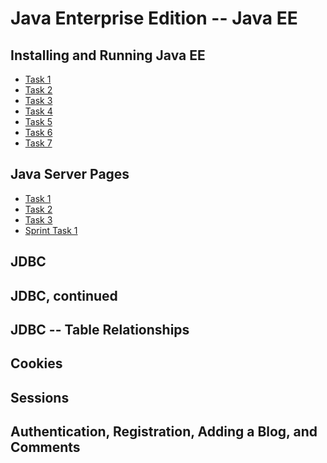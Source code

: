 # Java Enterprise Edition -- Java EE

## Installing and Running Java EE

- [Task 1](https://github.com/Bayan2019/java_ee/blob/master/src/ch01/Task_01_1.java)
- [Task 2](https://github.com/Bayan2019/java_ee/blob/master/src/ch01/Task_01_2.java)
- [Task 3](https://github.com/Bayan2019/java_ee/blob/master/src/ch01/Task_01_3.java)
- [Task 4](https://github.com/Bayan2019/java_ee/blob/master/src/ch01/Task_01_4.java)
- [Task 5](https://github.com/Bayan2019/java_ee/blob/master/src/ch01/Task_01_5.java)
- [Task 6](https://github.com/Bayan2019/java_ee/blob/master/src/ch01/Task_01_6.java)
- [Task 7](https://github.com/Bayan2019/java_ee/blob/master/src/ch01/Task_01_7.java)

## Java Server Pages

- [Task 1](https://github.com/Bayan2019/java_ee/tree/master/src/ch02/bitlabShop)
- [Task 2](https://github.com/Bayan2019/java_ee/blob/master/src/ch02/bitlabShop/Task_02_Details.java)
- [Task 3](https://github.com/Bayan2019/java_ee/tree/master/src/ch02/bitlabNews)
- [Sprint Task 1](https://github.com/Bayan2019/java_ee/tree/master/src/ch02/sprint1)

## JDBC

[//]: # (- [Task 1]&#40;&#41;)

[//]: # (- [Task 2]&#40;&#41;)

## JDBC, continued

[//]: # (- [Task 1]&#40;&#41;)

[//]: # (- [Sprint Task 2]&#40;&#41;)

## JDBC -- Table Relationships

[//]: # (- [Task 1]&#40;&#41;)

[//]: # (- [Task 2]&#40;&#41;)

## Cookies

[//]: # (- [Task 1]&#40;&#41;)

[//]: # (- [Task 2]&#40;&#41;)

[//]: # (- [Task 3]&#40;&#41;)

[//]: # (- [Sprint Task 3]&#40;&#41;)

## Sessions


## Authentication, Registration, Adding a Blog, and Comments
